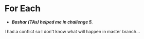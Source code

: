 # For Each

* ***Bashar (TAs) helped me in challenge 5.***


I had a conflict so I don't know what will happen in master branch...
